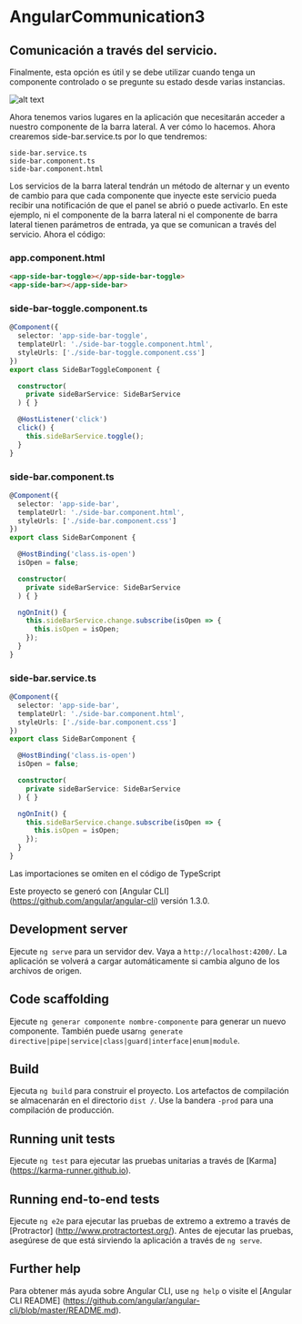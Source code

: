 # AngularCommunication3

## Comunicación a través del servicio.
Finalmente, esta opción es útil y se debe utilizar cuando tenga un componente controlado o se pregunte su estado desde varias instancias.

![alt text](https://cdn-images-1.medium.com/max/800/1*c7F8p2e1Q2O8sIAEB9Pf5Q.png)

Ahora tenemos varios lugares en la aplicación que necesitarán acceder a nuestro componente de la barra lateral. A ver cómo lo hacemos.
Ahora crearemos side-bar.service.ts por lo que tendremos:
```
side-bar.service.ts
side-bar.component.ts
side-bar.component.html
```
Los servicios de la barra lateral tendrán un método de alternar y un evento de cambio para que cada componente que inyecte este servicio pueda recibir una notificación de que el panel se abrió o puede activarlo.
En este ejemplo, ni el componente de la barra lateral ni el componente de barra lateral tienen parámetros de entrada, ya que se comunican a través del servicio.
Ahora el código:

### app.component.html
```html
<app-side-bar-toggle></app-side-bar-toggle>
<app-side-bar></app-side-bar>
```
### side-bar-toggle.component.ts
```typescript
@Component({
  selector: 'app-side-bar-toggle',
  templateUrl: './side-bar-toggle.component.html',
  styleUrls: ['./side-bar-toggle.component.css']
})
export class SideBarToggleComponent {

  constructor(
    private sideBarService: SideBarService
  ) { }

  @HostListener('click')
  click() {
    this.sideBarService.toggle();
  }
}
```
### side-bar.component.ts
```typescript
@Component({
  selector: 'app-side-bar',
  templateUrl: './side-bar.component.html',
  styleUrls: ['./side-bar.component.css']
})
export class SideBarComponent {

  @HostBinding('class.is-open')
  isOpen = false;

  constructor(
    private sideBarService: SideBarService
  ) { }

  ngOnInit() {
    this.sideBarService.change.subscribe(isOpen => {
      this.isOpen = isOpen;
    });
  }
}
```
### side-bar.service.ts
```typescript
@Component({
  selector: 'app-side-bar',
  templateUrl: './side-bar.component.html',
  styleUrls: ['./side-bar.component.css']
})
export class SideBarComponent {

  @HostBinding('class.is-open')
  isOpen = false;

  constructor(
    private sideBarService: SideBarService
  ) { }

  ngOnInit() {
    this.sideBarService.change.subscribe(isOpen => {
      this.isOpen = isOpen;
    });
  }
}
```
Las importaciones se omiten en el código de TypeScript 

Este proyecto se generó con [Angular CLI] (https://github.com/angular/angular-cli) versión 1.3.0.

## Development server

Ejecute `ng serve` para un servidor dev. Vaya a `http://localhost:4200/`. La aplicación se volverá a cargar automáticamente si cambia alguno de los archivos de origen.

## Code scaffolding

Ejecute `ng generar componente nombre-componente` para generar un nuevo componente. También puede usar`ng generate directive|pipe|service|class|guard|interface|enum|module`.

## Build

Ejecuta `ng build` para construir el proyecto. Los artefactos de compilación se almacenarán en el directorio `dist /`. Use la bandera `-prod` para una compilación de producción.

## Running unit tests

Ejecute `ng test` para ejecutar las pruebas unitarias a través de [Karma] (https://karma-runner.github.io).

## Running end-to-end tests

Ejecute `ng e2e` para ejecutar las pruebas de extremo a extremo a través de [Protractor] (http://www.protractortest.org/).
Antes de ejecutar las pruebas, asegúrese de que está sirviendo la aplicación a través de `ng serve`.

## Further help

Para obtener más ayuda sobre Angular CLI, use `ng help` o visite el [Angular CLI README] (https://github.com/angular/angular-cli/blob/master/README.md).
